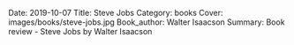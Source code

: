 Date: 2019-10-07
Title: Steve Jobs
Category: books
Cover: images/books/steve-jobs.jpg
Book_author: Walter Isaacson
Summary: Book review - Steve Jobs by Walter Isaacson

